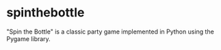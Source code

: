 # spinthebottle
"Spin the Bottle" is a classic party game implemented in Python using the Pygame library.
